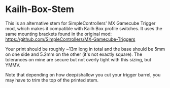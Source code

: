 # Kailh-Box-Stem

This is an alternative stem for SimpleControllers' MX Gamecube Trigger mod, which makes it compatible with Kailh Box profile switches. It uses the same mounting brackets found in the original mod: https://github.com/SimpleControllers/MX-Gamecube-Triggers

Your print should be roughly ~13m long in total and the base should be 5mm on one side and 5.2mm on the other (it's not exactly square). The tolerances on mine are secure but not overly tight with this sizing, but YMMV.

Note that depending on how deep/shallow you cut your trigger barrel, you may have to trim the top of the printed stem.
